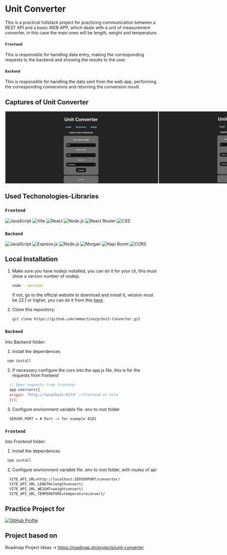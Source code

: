 
# Unit Converter

This is a practical fullstack project for practicing communication between a REST API and a basic WEB APP, which deals with a unit of measurement converter, in this case the main ones will be length, weight and temperature.

#### `Frontend`

This is responsible for handling data entry, making the corresponding requests to the backend and showing the results to the user.

#### `Backend`

This is responsible for handling the data sent from the web app, performing the corresponding conversions and returning the conversion result.

## Captures of Unit Converter

<div style="display: flex; justify-content: space-between;">
  <img style="border: 1px solid white" src="images/1.png" width="600" alt="Imagen 1">
  <img style="border: 1px solid white" src="images/2.png" width="600" alt="Imagen 2">
</div>

## Used Techonologies-Libraries

### `Frontend`

<p align="left">
  <img src="https://img.shields.io/badge/JavaScript-323330?style=for-the-badge&logo=javascript&logoColor=F7DF1E" alt="JavaScript" />
  <img src="https://img.shields.io/badge/Vite-646CFF?style=for-the-badge&logo=vite&logoColor=FFD62E" alt="Vite" />
  <img src="https://img.shields.io/badge/React-20232A?style=for-the-badge&logo=react&logoColor=61DAFB" alt="React" />
  <img src="https://img.shields.io/badge/Node.js-339933?style=for-the-badge&logo=node.js&logoColor=white" alt="Node.js" />
  <img src="https://img.shields.io/badge/React_Router-CA4245?style=for-the-badge&logo=react-router&logoColor=white" alt="React Router" />
  <img src="https://img.shields.io/badge/CSS-1572B6?style=for-the-badge&logo=css3&logoColor=white" alt="CSS" />
</p>

### `Backend`

<p align="left">
  <img src="https://img.shields.io/badge/JavaScript-323330?style=for-the-badge&logo=javascript&logoColor=F7DF1E" alt="JavaScript" />
  <img src="https://img.shields.io/badge/Express.js-404D59?style=for-the-badge" alt="Express.js" />
  <img src="https://img.shields.io/badge/Node.js-339933?style=for-the-badge&logo=node.js&logoColor=white" alt="Node.js" />
  <img src="https://img.shields.io/badge/Morgan-888888?style=for-the-badge" alt="Morgan" />
  <img src="https://img.shields.io/badge/Hapi_Boom-FF7F50?style=for-the-badge" alt="Hapi Boom" />
  <img src="https://img.shields.io/badge/CORS-000000?style=for-the-badge&logo=cors&logoColor=white" alt="CORS" />
</p>

## Local Installation

1. Make sure you have nodejs installed, you can do it for your cli, this must show a version number of nodejs.
   ```bash
   node --version
   ```
   if not, go to the official website to download and install it, version must be 22.1 or higher, you can do it from this [here](https://nodejs.org/en/download/package-manager).

2. Clone this repository:
   ```bash
   git clone https://github.com/nmmartinezp/Unit-Converter.git
   ```
### `Backend`

Into Backend folder:

1. Install the dependences
  ```bash
   npm install
  ```
2. If necessary configure the cors into the app.js file, this is for the requests from frontend
  ```javascript
    // Open requests from frontend
    app.use(cors({
    origin: "http://localhost:5173" //frontend en Vite
    }));
  ```
3. Configure environment variable file .env to root folder
  ```.env
    SERVER_PORT = # Port -> for example 8181
  ```

### `Frontend`

Into Frontend folder:

1. Install the dependences
  ```bash
   npm install
  ```
2. Configure environment variable file .env to root folder, with routes of api
  ```.env
    VITE_API_URL=http://localhost:SERVERPORT/converter/
    VITE_API_URL_LENGTH=lengthconvert/
    VITE_API_URL_WEIGHT=weightconvert/
    VITE_API_URL_TEMPERATURE=temperatureconvert/
  ```

## Practice Project for

[![GitHub Profile](https://img.shields.io/badge/GitHub_Profile-000?style=for-the-badge&logo=github&logoColor=white)](https://github.com/nmmartinezp)

## Project based on

Roadmap Project Ideas -> https://roadmap.sh/projects/unit-converter
